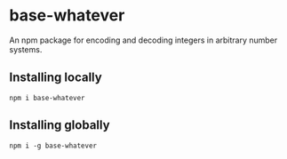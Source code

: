 # base-whatever
An npm package for encoding and decoding integers in arbitrary number systems.

## Installing locally
`npm i base-whatever`

## Installing globally
`npm i -g base-whatever`
